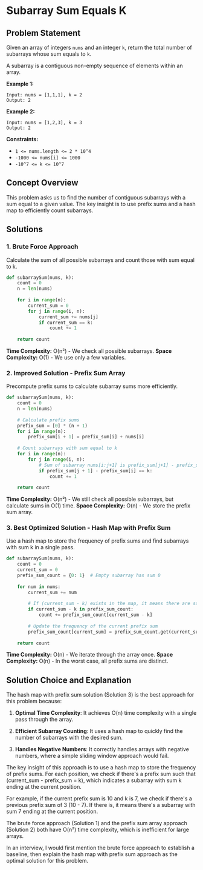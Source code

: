# Subarray Sum Equals K

## Problem Statement

Given an array of integers `nums` and an integer `k`, return the total number of subarrays whose sum equals to `k`.

A subarray is a contiguous non-empty sequence of elements within an array.

**Example 1:**
```
Input: nums = [1,1,1], k = 2
Output: 2
```

**Example 2:**
```
Input: nums = [1,2,3], k = 3
Output: 2
```

**Constraints:**
- `1 <= nums.length <= 2 * 10^4`
- `-1000 <= nums[i] <= 1000`
- `-10^7 <= k <= 10^7`

## Concept Overview

This problem asks us to find the number of contiguous subarrays with a sum equal to a given value. The key insight is to use prefix sums and a hash map to efficiently count subarrays.

## Solutions

### 1. Brute Force Approach

Calculate the sum of all possible subarrays and count those with sum equal to k.

```python
def subarraySum(nums, k):
    count = 0
    n = len(nums)
    
    for i in range(n):
        current_sum = 0
        for j in range(i, n):
            current_sum += nums[j]
            if current_sum == k:
                count += 1
    
    return count
```

**Time Complexity:** O(n²) - We check all possible subarrays.
**Space Complexity:** O(1) - We use only a few variables.

### 2. Improved Solution - Prefix Sum Array

Precompute prefix sums to calculate subarray sums more efficiently.

```python
def subarraySum(nums, k):
    count = 0
    n = len(nums)
    
    # Calculate prefix sums
    prefix_sum = [0] * (n + 1)
    for i in range(n):
        prefix_sum[i + 1] = prefix_sum[i] + nums[i]
    
    # Count subarrays with sum equal to k
    for i in range(n):
        for j in range(i, n):
            # Sum of subarray nums[i:j+1] is prefix_sum[j+1] - prefix_sum[i]
            if prefix_sum[j + 1] - prefix_sum[i] == k:
                count += 1
    
    return count
```

**Time Complexity:** O(n²) - We still check all possible subarrays, but calculate sums in O(1) time.
**Space Complexity:** O(n) - We store the prefix sum array.

### 3. Best Optimized Solution - Hash Map with Prefix Sum

Use a hash map to store the frequency of prefix sums and find subarrays with sum k in a single pass.

```python
def subarraySum(nums, k):
    count = 0
    current_sum = 0
    prefix_sum_count = {0: 1}  # Empty subarray has sum 0
    
    for num in nums:
        current_sum += num
        
        # If (current_sum - k) exists in the map, it means there are subarrays ending at the current position with sum k
        if current_sum - k in prefix_sum_count:
            count += prefix_sum_count[current_sum - k]
        
        # Update the frequency of the current prefix sum
        prefix_sum_count[current_sum] = prefix_sum_count.get(current_sum, 0) + 1
    
    return count
```

**Time Complexity:** O(n) - We iterate through the array once.
**Space Complexity:** O(n) - In the worst case, all prefix sums are distinct.

## Solution Choice and Explanation

The hash map with prefix sum solution (Solution 3) is the best approach for this problem because:

1. **Optimal Time Complexity**: It achieves O(n) time complexity with a single pass through the array.

2. **Efficient Subarray Counting**: It uses a hash map to quickly find the number of subarrays with the desired sum.

3. **Handles Negative Numbers**: It correctly handles arrays with negative numbers, where a simple sliding window approach would fail.

The key insight of this approach is to use a hash map to store the frequency of prefix sums. For each position, we check if there's a prefix sum such that (current_sum - prefix_sum = k), which indicates a subarray with sum k ending at the current position.

For example, if the current prefix sum is 10 and k is 7, we check if there's a previous prefix sum of 3 (10 - 7). If there is, it means there's a subarray with sum 7 ending at the current position.

The brute force approach (Solution 1) and the prefix sum array approach (Solution 2) both have O(n²) time complexity, which is inefficient for large arrays.

In an interview, I would first mention the brute force approach to establish a baseline, then explain the hash map with prefix sum approach as the optimal solution for this problem.
